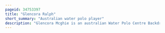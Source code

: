 ```yaml
---
pageid: 34753397
title: "Glencora Ralph"
short_summary: "Australian water polo player"
description: "Glencora Mcghie is an australian Water Polo Centre Backdriver. She attended the Curtin University of Technology and is a dental Therapist. She competes for the Fremantle Marlins in the National Water Polo League, and was on Sides that won the League Championship in 2003, 2004, 2006 and 2007. She was a junior and senior Member of Australia's national Water Polo Team. She has won Gold Medals at the 2011 Canada Cup and at the 2007 Fina Junior World Championships. She won silver Medals at the 2010 Fina World League Super Finals and at the 2010 Fina Women's Water Polo World Cup. She won a Bronze Medal at the 2009 Fina World League Super Finals. She was Part of the australian Water Polo Team that won Bronze at the Summer olympics 2012."
---
```

